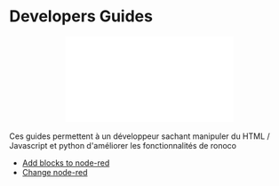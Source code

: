 # Developers Guides

<center> <img src="logo_rolling.png" width="60%"/> </center>

Ces guides permettent à un développeur sachant manipuler du HTML / Javascript et python d'améliorer les fonctionnalités de ronoco

- [Add blocks to node-red](../dev-guides/new-blocks.md)
- [Change node-red](../dev-guides/scratch.md)